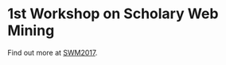 # 1st Workshop on Scholary Web Mining

Find out more at [SWM2017](http://ornlcda.github.io/SWM2017).
